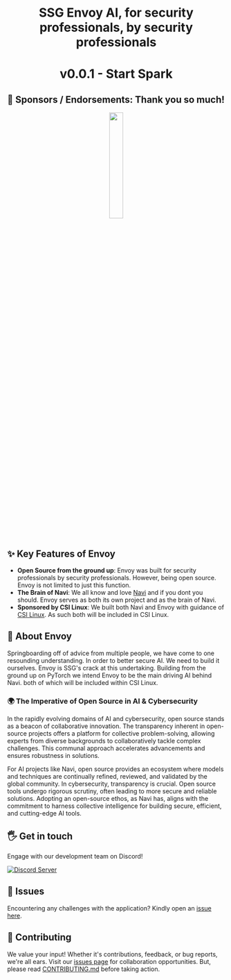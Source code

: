 <div align="center">
  <h1>SSG Envoy AI, for security professionals, by security professionals</h1>
  <h1>v0.0.1 - Start Spark</h1>
</div>

## 🤝 Sponsors / Endorsements: Thank you so much!

<div align="center">
<img src= https://github.com/SSGOrg/Navi/assets/89718570/5596418e-3fa3-4528-8a07-d00aeece1590 height=25% width=25%>
</div>

## ✨ **Key Features of Envoy**

- **Open Source from the ground up**: Envoy was built for security professionals by security professionals. However, being open source. Envoy is not limited to just this function.
- **The Brain of Navi**: We all know and love [Navi](https://github.com/SaintsSec/Navi) and if you dont you should. Envoy serves as both its own project and as the brain of Navi.
- **Sponsored by CSI Linux**: We built both Navi and Envoy with guidance of [CSI Linux](https://clilinux.com). As such both will be included in CSI Linux. 

## 🚀 About Envoy  
Springboarding off of advice from multiple people, we have come to one resounding understanding. In order to better secure AI. We need to build it ourselves.
Envoy is SSG's crack at this undertaking. Building from the ground up on PyTorch we intend Envoy to be the main driving AI behind Navi. both of which will be included
within CSI Linux. 
### 🌍 The Imperative of Open Source in AI & Cybersecurity

In the rapidly evolving domains of AI and cybersecurity, open source stands as a beacon of collaborative innovation. The transparency inherent in open-source projects offers a platform for collective problem-solving, allowing experts from diverse backgrounds to collaboratively tackle complex challenges. This communal approach accelerates advancements and ensures robustness in solutions.

For AI projects like Navi, open source provides an ecosystem where models and techniques are continually refined, reviewed, and validated by the global community. In cybersecurity, transparency is crucial. Open source tools undergo rigorous scrutiny, often leading to more secure and reliable solutions. Adopting an open-source ethos, as Navi has, aligns with the commitment to harness collective intelligence for building secure, efficient, and cutting-edge AI tools.  

## 🖐️ Get in touch

Engage with our development team on Discord!

[![Discord Server](https://discordapp.com/api/guilds/879757204620726362/widget.png?style=banner3)](https://discord.gg/ecrBC9wnma)

## 🔧 Issues

Encountering any challenges with the application? Kindly open an [issue here](https://github.com/SSGorg/Project-Envoy/issues).

## 🤝 Contributing

We value your input! Whether it's contributions, feedback, or bug reports, we're all ears. Visit our [issues page](https://github.com/SSGorg/Project-Envoy/issues) for collaboration opportunities. But, please read [CONTRIBUTING.md](./CONTRIBUTING.md) before taking action.
